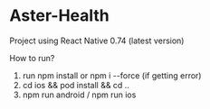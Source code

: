 # Aster-Health
Project using React Native 0.74 (latest version)

How to run?
1. run npm install or npm i --force (if getting error)
2. cd ios && pod install && cd ..
3. npm run android / npm run ios
